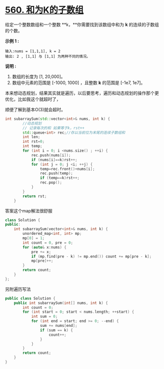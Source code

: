 # [560. 和为K的子数组](https://leetcode-cn.com/problems/subarray-sum-equals-k/)

给定一个整数数组和一个整数 **k，**你需要找到该数组中和为 **k** 的连续的子数组的个数。

**示例 1 :**

```
输入:nums = [1,1,1], k = 2
输出: 2 , [1,1] 与 [1,1] 为两种不同的情况。
```

**说明 :**

1. 数组的长度为 [1, 20,000]。
2. 数组中元素的范围是 [-1000, 1000] ，且整数 **k** 的范围是 [-1e7, 1e7]。

本来想动态规划，结果其实就是遍历，以后要思考，遍历和动态规划的操作那个更优化，比如我这个就超时了，

顺便了解到基本O(3)就会超时。

```c++
int subarraySum(std::vector<int>& nums, int k) {
        //动态规划
        // 记录每次的和 如果等于k，rst++
        std::queue<int> rec;//存以当前位为末尾的连续子数组和
        int len;
        int rst=0;
        int temp;
        for (int i = 0; i <nums.size() ; ++i) {
            rec.push(nums[i]);
            if (nums[i]==k)rst++;
            for (int j = 0; j <i; ++j) {
                temp=rec.front()+nums[i];
                rec.push(temp);
                if (temp==k)rst++;
                rec.pop();
            }
        }
        return rst;
    }
```

答案这个map解法很舒服

```c++
class Solution {
public:
    int subarraySum(vector<int>& nums, int k) {
        unordered_map<int, int> mp;
        mp[0] = 1;
        int count = 0, pre = 0;
        for (auto& x:nums) {
            pre += x;
            if (mp.find(pre - k) != mp.end()) count += mp[pre - k];
            mp[pre]++;
        }
        return count;
    }
};
```

另附遍历写法

```c++
public class Solution {
    public int subarraySum(int[] nums, int k) {
        int count = 0;
        for (int start = 0; start < nums.length; ++start) {
            int sum = 0;
            for (int end = start; end >= 0; --end) {
                sum += nums[end];
                if (sum == k) {
                    count++;
                }
            }
        }
        return count;
    }
}
```


